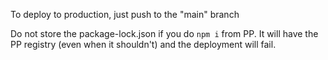 To deploy to production, just push to the "main" branch

Do not store the package-lock.json if you do `npm i` from PP. It will have the
PP registry (even when it shouldn't) and the deployment will fail.
